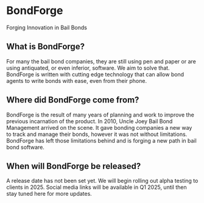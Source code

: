 # BondForge
Forging Innovation in Bail Bonds

## What is BondForge?
For many the bail bond companies, they are still using pen and paper or are 
using antiquated, or even inferior, software. We aim to solve that. BondForge
is written with cutting edge technology that can allow bond agents to write 
bonds with ease, even from their phone.

## Where did BondForge come from?
BondForge is the result of many years of planning and work to improve the 
previous incarnation of the product. In 2010, Uncle Joey Bail Bond Management
arrived on the scene. It gave bonding companies a new way to track and manage 
their bonds, however it was not without limitations. BondForge has left those
limitations behind and is forging a new path in bail bond software.


## When will BondForge be released?
A release date has not been set yet. We will begin rolling out alpha testing to
clients in 2025.  Social media links will be available in Q1 2025, until then 
stay tuned here for more updates.